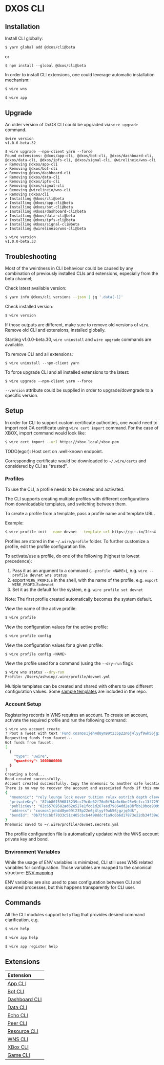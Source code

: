 # DXOS CLI

## Installation

Install CLI globally:

```bash
$ yarn global add @dxos/cli@beta
```

or

```
$ npm install --global @dxos/cli@beta
```

In order to install CLI extensions, one could leverage automatic installation mechanism:

```bash
$ wire wns
```

```bash
$ wire app
```

## Upgrade

An older version of DxOS CLI could be upgraded via `wire upgrade` command.

```
$wire version
v1.0.0-beta.32

$ wire upgrade --npm-client yarn --force
Found extensions: @dxos/app-cli, @dxos/bot-cli, @dxos/dashboard-cli, @dxos/data-cli, @dxos/ipfs-cli, @dxos/signal-cli, @wirelineio/wns-cli
✔ Removing @dxos/app-cli
✔ Removing @dxos/bot-cli
✔ Removing @dxos/dashboard-cli
✔ Removing @dxos/data-cli
✔ Removing @dxos/ipfs-cli
✔ Removing @dxos/signal-cli
✔ Removing @wirelineio/wns-cli
✔ Removing @dxos/cli
✔ Installing @dxos/cli@beta
✔ Installing @dxos/app-cli@beta
✔ Installing @dxos/bot-cli@beta
✔ Installing @dxos/dashboard-cli@beta
✔ Installing @dxos/data-cli@beta
✔ Installing @dxos/ipfs-cli@beta
✔ Installing @dxos/signal-cli@beta
✔ Installing @wirelineio/wns-cli@beta

$ wire version
v1.0.0-beta.33
```

## Troubleshooting

Most of the weirdness in CLI behaviour could be caused by any combination of previously installed CLIs and extensions, especially from the beta channel;

Check latest available version:

```bash
$ yarn info @dxos/cli versions --json | jq '.data[-1]'
```

Check installed version:

```bash
$ wire version
```

If those outputs are different, make sure to remove old versions of `wire`.
Remove old CLI and extensions, installed globally.

Starting v1.0.0-beta.30, `wire uninstall` and `wire upgrade` commands are available.

To remove CLI and all extensions:

```
$ wire uninstall --npm-client yarn
```

To force upgrade CLI and all installed extensions to the latest:

```
$ wire upgrade --npm-client yarn --force
```

`--version` attribute could be supplied in order to upgrade/downgrade to a specific version.

## Setup

In order for CLI to support custom certificate authorities, one would need to import root CA certificate using `wire cert import` command. For the case of XBOX, import command would look like:

```bash
$ wire cert import --url https://xbox.local/xbox.pem
```

TODO(egor): Host cert on .well-known endpoint.

Corresponding certificate would be downloaded to `~/.wire/certs` and considered by CLI as "trusted".

### Profiles

To use the CLI, a profile needs to be created and activated.

The CLI supports creating multiple profiles with different configurations from downloadable templates, and switching between them.

To create a profile from a template, pass a profile name and template URL.

Example:

```bash
$ wire profile init --name devnet --template-url https://git.io/Jfrn4
```

Profiles are stored in the `~/.wire/profile` folder. To further customize a profile, edit the profile configuration file.

To activate/use a profile, do one of the following (highest to lowest precedence):

1. Pass it as an argument to a command (`--profile <NAME>`), e.g. `wire --profile devnet wns status`
2. export `WIRE_PROFILE` in the shell, with the name of the profile, e.g. `export WIRE_PROFILE=devnet`
3. Set it as the default for the system, e.g. `wire profile set devnet`

Note: The first profile created automatically becomes the system default.

View the name of the active profile:

```bash
$ wire profile
```

View the configuration values for the active profile:

```bash
$ wire profile config
```

View the configuration values for a given profile:

```bash
$ wire profile config <NAME>
```

View the profile used for a command (using the `--dry-run` flag):

```bash
$ wire wns status --dry-run
Profile: /Users/ashwinp/.wire/profile/devnet.yml
```

Multiple templates can be created and shared with others to use different configuration values. Some [sample templates](./profiles/README.md) are included in the repo.

### Account Setup

Registering records in WNS requires an account. To create an account, activate the required profile and run the following command:

```bash
$ wire wns account create
? Post a Tweet with text 'Fund cosmos1jeh4d8ym99t235p22n6j4lyyf9wk56jgzjq9dk' and paste the URL: "<PASTE TWEET URL HERE>"
Requesting funds from faucet...
Got funds from faucet:
[
  {
    "type": "uwire",
    "quantity": 1000000000
  }
]
Creating a bond...
Bond created successfully.
Account created successfully. Copy the mnemonic to another safe location.
There is no way to recover the account and associated funds if this mnemonic is lost.
{
  "mnemonic": "rely lounge lock never tuition relax ostrich depth clever pill clap express",
  "privateKey": "87bb801596815239cc79c0e62f76d0f94a0c6be25e9cfcc13f7297ed01db3794",
  "publicKey": "02c65789582ad62e527e1fcd1d267aad79864dd2e8bfbb19bce90997fe630aa3ac",
  "address": "cosmos1jeh4d8ym99t235p22n6j4lyyf9wk56jgzjq9dk",
  "bondId": "0b73fdcbbf7033c51c405cbcb4498ddcf1a9c6b6d17873e22db34f39e3f3ca3c"
}
Mnemonic saved to ~/.wire/profile/devnet.secrets.yml
```

The profile configuration file is automatically updated with the WNS account private key and bond.

### Environment Variables

While the usage of ENV variables is minimized, CLI still uses WNS related variables for configuration. Those variables are mapped to the canonical structure: [ENV mapping](env-map.yml)

ENV variables are also used to pass configuration between CLI and spawned processes, but this happens transparently for CLI user.

## Commands

All the CLI modules support `help` flag that provides desired command clarification, e.g.

```bash
$ wire help
```

```bash
$ wire app help
```

```bash
$ wire app register help
```

## Extensions

| Extension |
| :------------ |
| [App CLI](https://github.com/wirelineio/incubator/blob/master/dxos/app-cli/README.md) |
| [Bot CLI](https://github.com/wirelineio/incubator/blob/master/dxos/bot-cli/README.md) |
| [Dashboard CLI](https://github.com/wirelineio/incubator/blob/master/dxos/dashboard-cli/README.md) |
| [Data CLI](https://github.com/wirelineio/incubator/blob/master/dxos/data-cli/README.md) |
| [Echo CLI](https://github.com/wirelineio/incubator/blob/master/dxos/echo-cli/README.md) |
| [Peer CLI](https://github.com/wirelineio/incubator/blob/master/dxos/peer-cli/README.md) |
| [Resource CLI](https://github.com/wirelineio/incubator/blob/master/dxos/resource-cli/README.md) |
| [WNS CLI](https://github.com/wirelineio/incubator/blob/master/dxos/wns-cli/README.md) |
| [XBox CLI](https://github.com/wirelineio/incubator/blob/master/dxos/xbox-cli/README.md) |
| [Game CLI](https://github.com/wirelineio/incubator/tree/master/examples/game-cli/README.md) |
